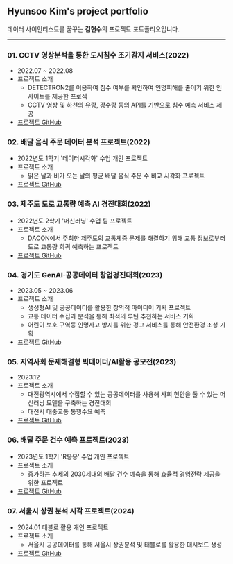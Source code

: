 ## Hyunsoo Kim's project portfolio
데이터 사이언티스트를 꿈꾸는 **김현수**의 프로젝트 포트폴리오입니다.

---
### 01. CCTV 영상분석을 통한 도시침수 조기감지 서비스(2022)
- 2022.07 ~ 2022.08
- 프로젝트 소개
  - DETECTRON2를 이용하여 침수 여부를 확인하여 인명피해를 줄이기 위한 인사이트를 제공한 프로젝
  - CCTV 영상 및 하천의 유량, 강수량 등의 API를 기반으로 침수 예측 서비스 제공
- [프로젝트 GitHub](https://github.com/hyunsookim0813/Portfolio_hs/tree/main/Project1)

### 02. 배달 음식 주문 데이터 분석 프로젝트(2022)
- 2022년도 1학기 '데이터시각화' 수업 개인 프로젝트
- 프로젝트 소개
  - 맑은 날과 비가 오는 날의 평균 배달 음식 주문 수 비교 시각화 프로젝트
- [프로젝트 GitHub](https://github.com/hyunsookim0813/Portfolio_hs/tree/main/Project2)

### 03. 제주도 도로 교통량 예측 AI 경진대회(2022)
- 2022년도 2학기 '머신러닝' 수업 팀 프로젝트
- 프로젝트 소개
  - DACON에서 주최한 제주도의 교통체증 문제를 해결하기 위해 교통 정보로부터 도로 교통량 회귀 예측하는 프로젝트 
- [프로젝트 GitHub](https://github.com/hyunsookim0813/Portfolio_hs/tree/main/Project3)

### 04. 경기도 GenAI·공공데이터 창업경진대회(2023)
- 2023.05 ~ 2023.06
- 프로젝트 소개
  - 생성형AI 및 공공데이터를 활용한 창의적 아이디어 기획 프로젝트
  - 교통 데이터 수집과 분석을 통해 최적의 루틴 추천하는 서비스 기획
  - 어린이 보호 구역등 인명사고 방지를 위한 경고 서비스를 통해 안전환경 조성 기획
- [프로젝트 GitHub](https://github.com/hyunsookim0813/Portfolio_hs/tree/main/Project4)

### 05. 지역사회 문제해결형 빅데이터/AI활용 공모전(2023)
- 2023.12
- 프로젝트 소개
  - 대전광역시에서 수집할 수 있는 공공데이터를 사용해 사회 현안을 풀 수 있는 머신러닝 모델을 구축하는 경진대회
  - 대전시 대중교통 통행수요 예측
- [프로젝트 GitHub](https://github.com/hyunsookim0813/Portfolio_hs/tree/main/Project5)

### 06. 배달 주문 건수 예측 프로젝트(2023)
- 2023년도 1학기 'R응용' 수업 개인 프로젝트
- 프로젝트 소개
  - 증가하는 추세의 2030세대의 배달 건수 예측을 통해 효율적 경영전략 제공을 위한 프로젝트
- [프로젝트 GitHub](https://github.com/hyunsookim0813/Portfolio_hs/tree/main/Project6)

### 07. 서울시 상권 분석 시각 프로젝트(2024)
- 2024.01 태블로 활용 개인 프로젝트
- 프로젝트 소개
  - 서울시 공공데이터를 통해 서울시 상권분석 및 태블로를 활용한 대시보드 생성
- [프로젝트 GitHub](https://github.com/hyunsookim0813/Portfolio_hs/tree/main/Project7)

